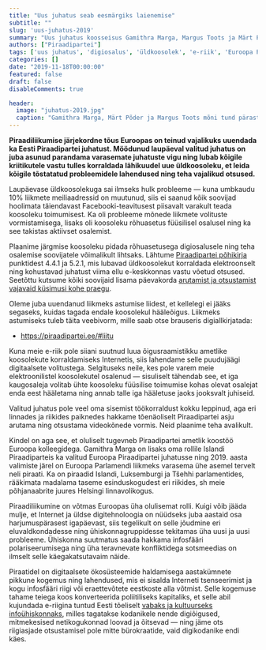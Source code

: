 ```yaml
---
title: "Uus juhatus seab eesmärgiks laienemise"
subtitle: ""
slug: 'uus-juhatus-2019'
summary: "Uus juhatus koosseisus Gamithra Marga, Margus Toots ja Märt Põder seab eesmärgiks seniste huviliste tõhusama koondamise ning laienemise 500 liikmeni."
authors: ["Piraadipartei"]
tags: ['uus juhatus', 'digiosalus', 'üldkoosolek', 'e-riik', 'Euroopa Parlament', 'Island', 'Tšehhi', 'Helsingi', 'Luksemburg', 'piraadipartei', 'Euroopa Piraadipartei']
categories: []
date: "2019-11-18T00:00:00"
featured: false
draft: false
disableComments: true

header:
  image: "juhatus-2019.jpg"
  caption: "Gamithra Marga, Märt Põder ja Margus Toots mõni tund pärast üldkooosolekut Telliskivi loomelinnakus"
---
```


**Piraadiliikumise järjekordne tõus Euroopas on teinud vajalikuks uuendada ka Eesti Piraadipartei juhatust. Möödunud laupäeval valitud juhatus on juba asunud parandama varasemate juhatuste vigu ning lubab kõigile kriitikutele vastu tulles korraldada lähikuudel uue üldkoosoleku, et leida kõigile tõstatatud probleemidele lahendused ning teha vajalikud otsused.**

Laupäevase üldkoosolekuga sai ilmseks hulk probleeme — kuna umbkaudu 10% liikmete meiliaadressid on muutunud, siis ei saanud kõik soovijad hoolimata täiendavast Facebooki-teavitusest piisavalt varakult teada koosoleku toimumisest. Ka oli probleeme mõnede liikmete volituste vormistamisega, lisaks oli koosoleku rõhuasetus füüsilisel osalusel ning ka see takistas aktiivset osalemist.

Plaanime järgmise koosoleku pidada rõhuasetusega digiosalusele ning teha osalemise soovijatele võimalikult lihtsaks. Lähtume [Piraadipartei põhikirja]() punktidest 4.4.1 ja 5.2.1, mis lubavad üldkoosolekut korraldada elektroonselt ning kohustavad juhatust viima ellu e-keskkonnas vastu võetud otsused. Seetõttu kutsume kõiki soovijaid lisama päevakorda [arutamist ja otsustamist vajavaid küsimusi kohe praegu](https://pad.parley.be/p/yldkoosolek-p3evakord).

Oleme juba uuendanud liikmeks astumise liidest, et kellelegi ei jääks segaseks, kuidas tagada endale koosolekul hääleõigus. Liikmeks astumiseks tuleb täita veebivorm, mille saab otse brauseris digiallkirjatada:

* https://piraadipartei.ee/#liitu

Kuna meie e-riik pole siiani suutnud luua õigusraamistikku ametlike koosolekute korraldamiseks Internetis, siis lahendame selle puudujäägi digitaalsete volitustega. Selgituseks neile, kes pole varem meie elektroonilistel koosolekutel osalenud — sisuliselt tähendab see, et iga kaugosaleja volitab ühte koosoleku füüsilise toimumise kohas olevat osalejat enda eest hääletama ning annab talle iga hääletuse jaoks jooksvalt juhiseid.

Valitud juhatus pole veel oma sisemist töökorraldust kokku leppinud, aga eri linnades ja riikides paiknedes hakkame tõenäoliselt Piraadipartei asju arutama ning otsustama videokõnede vormis. Neid plaanime teha avalikult.

Kindel on aga see, et oluliselt tugevneb Piraadipartei ametlik koostöö Euroopa kolleegidega. Gamithra Marga on lisaks oma rollile Islandi Piraadiparteis ka valitud Euroopa Piraadipartei juhatusse ning 2019. aasta valimiste järel on Euroopa Parlamendi liikmeks varasema ühe asemel tervelt neli piraati. Ka on piraadid Islandi, Luksemburgi ja Tšehhi parlamentides, rääkimata madalama taseme esinduskogudest eri riikides, sh meie põhjanaabrite juures Helsingi linnavolikogus.

Piraadiliikumine on võtmas Euroopas üha olulisemat rolli. Kuigi võib jääda mulje, et Internet ja üldse digitehnoloogia on nüüdseks juba aastaid osa harjumuspärasest igapäevast, siis tegelikult on selle jõudmine eri eluvaldkondadesse ning ühiskonnagruppidesse tekitamas üha uusi ja uusi probleeme. Ühiskonna suutmatus saada hakkama infosfääri polariseerumisega ning üha teravnevate konfliktidega sotsmeedias on ilmselt selle käegakatsutavaim näide.

Piraatidel on digitaalsete ökosüsteemide haldamisega aastakümnete pikkune kogemus ning lahendused, mis ei sisalda Interneti tsenseerimist ja kogu infosfääri riigi või eraettevõtete eestkoste alla võtmist. Selle kogemuse tahame teiega koos konverteerida poliitiliseks kapitaliks, et selle abil kujundada e-riigina tuntud Eesti tõeliselt [vabaks ja kultuurseks infoühiskonnaks](https://piraadipartei.ee/blog/riigikogu-programm-2019/), milles tagatakse kodanikele nende digiõigused, mitmekesised netikogukonnad loovad ja õitsevad — ning jäme ots riigiasjade otsustamisel pole mitte bürokraatide, vaid digikodanike endi käes.
